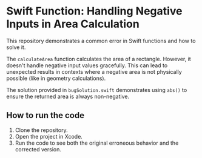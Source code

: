 # Swift Function: Handling Negative Inputs in Area Calculation

This repository demonstrates a common error in Swift functions and how to solve it.

The `calculateArea` function calculates the area of a rectangle.  However, it doesn't handle negative input values gracefully. This can lead to unexpected results in contexts where a negative area is not physically possible (like in geometry calculations).

The solution provided in `bugSolution.swift` demonstrates using `abs()` to ensure the returned area is always non-negative.

## How to run the code
1. Clone the repository.
2. Open the project in Xcode.
3. Run the code to see both the original erroneous behavior and the corrected version.
